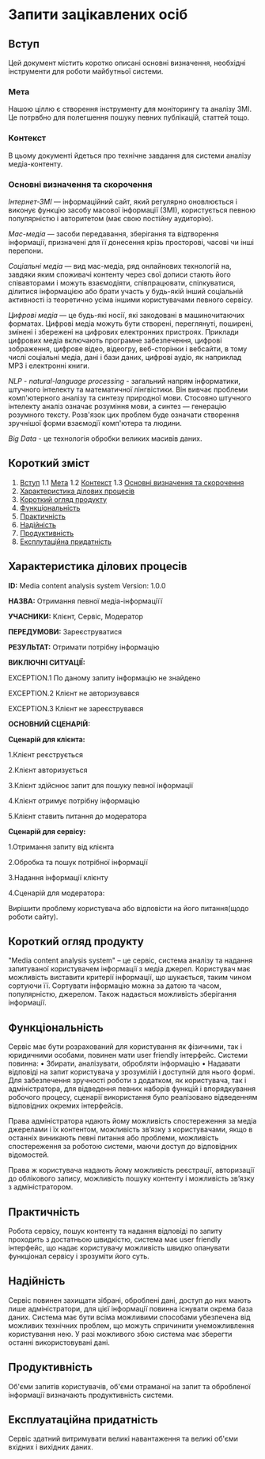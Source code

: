 # Запити зацікавлених осіб

## Вступ <a id="introduction"></a>

Цей документ містить коротко описані основні визначення, необхідні інструменти для роботи майбутньої системи.


### Мета <a id="target"></a>
Нашою ціллю є створення інструменту для моніторингу та аналізу ЗМІ.
Це потрвбно для полегшення пошуку певних публікацій, статтей тощо.

### Контекст <a id="context"></a>
В цьому документі йдеться про технічне завдання для системи аналізу медіа-контенту.

### Основні визначення та скорочення <a id="notation"></a>
_Інтернет-ЗМІ_ — інформаційний сайт,
який регулярно оновлюється і виконує функцію засобу масової інформації (ЗМІ),
користується певною популярністю і авторитетом (має свою постійну аудиторію).

_Мас-медіа_ — засоби передавання, зберігання та відтворення інформації,
призначені для її донесення крізь просторові, часові чи інші перепони. 

_Соціальні медіа_ — вид мас-медіа, ряд онлайнових технологій на, 
завдяки яким споживачі контенту через свої дописи стають його співавторами
і можуть взаємодіяти, співпрацювати, спілкуватися, ділитися інформацією або брати участь
у будь-якій інший соціальній активності із теоретично усіма іншими користувачами певного сервісу.

_Цифрові медіа_ — це будь-які носії, які закодовані в машиночитаючих форматах. Цифрові медіа можуть бути створені, переглянуті, поширені, змінені і збережені на цифрових електронних пристроях.
Приклади цифрових медіа включають програмне забезпечення, цифрові зображення, цифрове відео, відеогру, веб-сторінки і вебсайти, в тому числі соціальні медіа,
дані і бази даних, цифрові аудіо, як наприклад MP3 і електронні книги.

_NLP - natural-language processing_ - загальний напрям інформатики,
штучного інтелекту та математичної лінгвістики. Він вивчає проблеми комп'ютерного аналізу та синтезу природної мови.
Стосовно штучного інтелекту аналіз означає розуміння мови, а синтез — генерацію розумного тексту.
Розв'язок цих проблем буде означати створення зручнішої форми взаємодії комп'ютера та людини.

_Big Data_ - це технологія обробки великих масивів даних.

## Короткий зміст 

1. [Вступ](#introduction)
    1.1 [Мета](#target)
    1.2 [Контекст](#context)
    1.3 [Основні визначення та скорочення](#notation)
2. [Характеристика ділових процесів](#characteristic)
3. [Короткий огляд продукту](#survey)
4. [Функціональність](#functionality)
5. [Практичність](#practicality)
6. [Надійність](#reliability)
7. [Продуктивність](#productivity)
8. [Експлутаційна придатність](#serviceability)

## Характеристика ділових процесів <a id="characteristic"></a>

**ID:** Media content analysis system Version: 1.0.0

**НАЗВА:** Отримання певної медіа-інформаціїї

**УЧАСНИКИ:** Клієнт, Сервіс, Модератор

**ПЕРЕДУМОВИ:** Зареєструватися

**РЕЗУЛЬТАТ:** Отримати потрібну інформацію

**ВИКЛЮЧНІ СИТУАЦІЇ:**

EXCEPTION.1 По даному запиту інформацію не знайдено

EXCEPTION.2 Клієнт не авторизувався

EXCEPTION.3 Клієнт не зареєструвався


**ОСНОВНИЙ СЦЕНАРІЙ:**

**Сценарій для клієнта:**

1.Клієнт реєструється

2.Клієнт авторизується 

3.Клієнт здійснює запит для пошуку певної інформації

4.Клієнт отримує потрібну інформацію

5.Клієнт ставить питання до модератора

**Сценарій для сервісу:**

1.Отримання запиту від клієнта

2.Обробка та пошук потрібної інформації

3.Надання інформації клієнту

4.Сценарій для модератора:

Вирішити проблему користувача або відповісти на його питання(щодо роботи сайту).


## Короткий огляд продукту <a id="survey"></a>

"Media content analysis system" – це сервіс, система аналізу та надання запитуваної користувачем інформації з медіа джерел. Користувач має можливість виставити критерії інформації, що шукається, таким чином сортуючи її. Сортувати інформацію можна за датою та часом, популярністю, джерелом. Також надається можливість зберігання інформації.


## Функціональність <a id="functionality"></a>

Сервіс має бути розрахований для користування як фізичними, так і юридичними особами, повинен мати user friendly інтерфейс. Системи повинна: •	Збирати, аналізувати, обробляти інформацію •	Надавати відповіді на запит користувача у зрозумілій і доступній для нього формі. Для забезпечення зручності роботи з додатком, як користувача, так і адміністратора, для відведення певних наборів функцій і впорядкування робочого процесу, сценарії використання було реалізовано відведенням відповідних окремих інтерфейсів.

Права адміністратора ндають йому можливість спостереження за медіа джерелами і їх контентом, можливість зв’язку з користувачами, якщо в останніх виникають певні питання або проблеми, можливість спостереження за роботою системи, маючи доступ до відповідних відомостей.


Права ж користувача надають йому можливість реєстрації, авторизації до облікового запису, можливість пошуку контенту і можливість зв’язку з адміністратором.

## Практичність <a id="practicality"></a>

Робота сервісу, пошук контенту та надання відповіді по запиту проходить з достатньою швидкістю, система має user friendly інтерфейс, що надає користувачу можливість швидко опанувати функціонал сервісу і зрозуміти його суть.

## Надійність <a id="reliability"></a>

Сервіс повинен захищати зібрані, оброблені дані, доступ до них мають лише адміністратори, для цієї інформації повинна існувати окрема база даних. Система має бути всіма можливими способами убезпечена від можливих технічних проблем, що можуть спричинити унеможливлення користування нею. У разі можливого збою система має зберегти останні використовувані дані.

## Продуктивність <a id="productivity"></a>

Об'єми запитів користувачів, об'єми отраманої на запит та обробленої інформації визначають продуктивність системи.

## Експлуатаційна придатність <a id="serviceability"></a>

Сервіс здатний витримувати великі навантаження та великі об'єми вхідних і вихідних даних.
